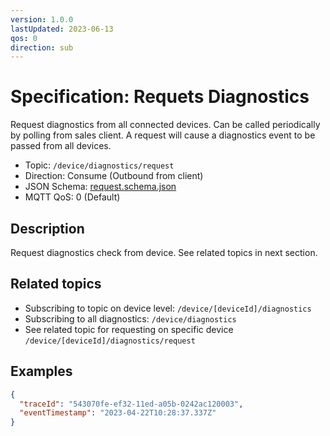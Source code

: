 ```yaml
---
version: 1.0.0
lastUpdated: 2023-06-13
qos: 0
direction: sub
---
```


# Specification: Requets Diagnostics

Request diagnostics from all connected devices. Can be called periodically by
polling from sales client. A request will cause a diagnostics event to be passed
from all devices.

- Topic: `/device/diagnostics/request`
- Direction: Consume (Outbound from client)
- JSON Schema: [request.schema.json](./request.schema.json)
- MQTT QoS: 0 (Default)

## Description

Request diagnostics check from device. See related topics in next section.

## Related topics

- Subscribing to topic on device level: `/device/[deviceId]/diagnostics`
- Subscribing to all diagnostics: `/device/diagnostics`
- See related topic for requesting on specific device
  `/device/[deviceId]/diagnostics/request`

## Examples

```json
{
  "traceId": "543070fe-ef32-11ed-a05b-0242ac120003",
  "eventTimestamp": "2023-04-22T10:28:37.337Z"
}
```
